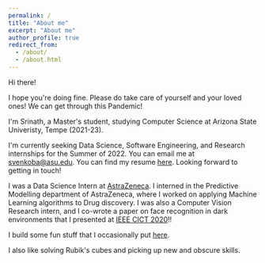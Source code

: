 ```yaml
---
permalink: /
title: "About me"
excerpt: "About me"
author_profile: true
redirect_from: 
  - /about/
  - /about.html
---
```


Hi there!

I hope you're doing fine. Please do take care of yourself and your loved ones! We can get through this Pandemic!

I'm Srinath, a Master's student, studying Computer Science at Arizona State Univeristy, Tempe (2021-23).

I'm currently seeking Data Science, Software Engineering, and Research internships for the Summer of 2022. You can email me at svenkoba@asu.edu. You can find my resume [here](https://srinathvrao.github.io/resume/). Looking forward to getting in touch!

I was a Data Science Intern at [AstraZeneca](https://www.linkedin.com/company/astrazeneca/). I interned in the Predictive Modelling department of AstraZeneca, where I worked on applying Machine Learning algorithms to Drug discovery. I was also a Computer Vision Research intern, and I co-wrote a paper on face recognition in dark environments that I presented at [IEEE CICT 2020](https://ieeexplore.ieee.org/document/9312106)!!

I build some fun stuff that I occasionally put [here](https://srinathvrao.github.io/year-archive/).

I also like solving Rubik's cubes and picking up new and obscure skills.

